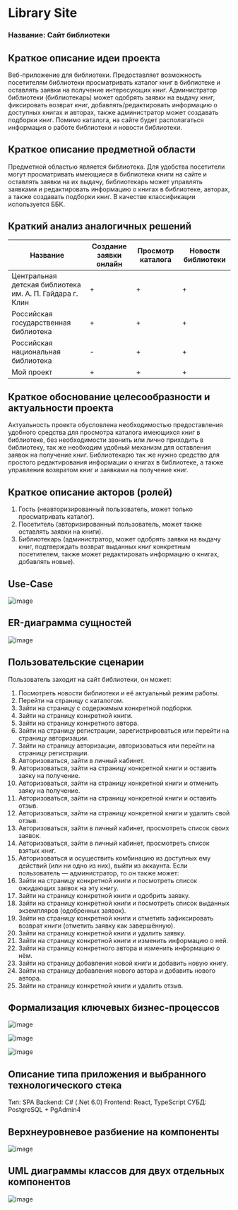 
# Library Site

### Название: **Сайт библиотеки**

## **Краткое описание идеи проекта**

Веб-приложение для библиотеки.
Предоставляет возможность посетителям библиотеки просматривать каталог книг в библиотеке и оставлять заявки на получение интересующих книг. 
Администратор библиотеки (библиотекарь) может одобрять заявки на выдачу книг, фиксировать возврат книг, добавлять/редактировать информацию о доступных книгах и авторах, также администратор
может создавать подборки книг.
Помимо каталога, на сайте будет располагаться информация о работе библиотеки и новости библиотеки.

## **Краткое описание предметной области**

Предметной областью является библиотека. Для удобства посетители могут просматривать имеющиеся в библиотеки книги на сайте и оставлять заявки на их выдачу,
библиотекарь может управлять заявками и редактировать информацию о книгах в библиотеке, авторах, а также создавать подборки книг. В качестве классификации используется ББК.

## **Краткий анализ аналогичных решений**
|Название|Создание заявки онлайн|Просмотр каталога|Новости библиотеки| 
|--------|----------|-------------|--------------|
|Центральная детская библиотека им. А. П. Гайдара г. Клин|+|+|+|
|Российская государственная библиотека|+|+|+|
|Российская национальная библиотека |-|+|+|
|Мой проект|+|+|+|

## **Краткое обоснование целесообразности и актуальности проекта**

Актуальность проекта обусловлена необходимостью предоставления удобного средства для просмотра каталога имеющихся книг в библиотеке, без необходимости
звонить или лично приходить в библиотеку, так же необходим удобный механизм для оставления заявок на получение книг. Библиотекарю так же нужно средство для простого редактирования
информации о книгах в библиотеке, а также управления возвратом книг и заявками на получение книг.

## **Краткое описание акторов (ролей)**

1. Гость (неавторизированный пользователь, может только просматривать каталог).
2. Посетитель (авторизированный пользователь, может также оставлять заявки на книги).
3. Библиотекарь (администратор, может одобрять заявки на выдачу книг, подтверждать возврат выданных книг конкретным посетителем, также может редактировать информацию о книгах, добавлять новые).

## **Use-Case**
![image](/docs/img/USE_CASE.svg)

## **ER-диаграмма сущностей**
![image](/docs/img/ER.svg)

## **Пользовательские сценарии**
Пользователь заходит на сайт библиотеки, он может:
1. Посмотреть новости библиотеки и её актуальный режим работы.
2. Перейти на страницу с каталогом.
3. Зайти на страницу с содержимым конкретной подборки.
4. Зайти на страницу конкретной книги.
5. Зайти на страницу конкретного автора.
6. Зайти на страницу регистрации, зарегистрироваться или перейти на страницу авторизации.
7. Зайти на страницу авторизации, авторизоваться или перейти на страницу регистрации.
8. Авторизоваться, зайти в личный кабинет.
9. Авторизоваться, зайти на страницу конкретной книги и оставить заяку на получение.
10. Авторизоваться, зайти на страницу конкретной книги и отменить заяку на получение.
10. Авторизоваться, зайти на страницу конкретной книги и оставить отзыв.
11. Авторизоваться, зайти на страницу конкретной книги и удалить свой отзыв.
12. Авторизоваться, зайти в личный кабинет, просмотреть список своих заявок.
13. Авторизоваться, зайти в личный кабинет, просмотреть список взятых книг.
14. Авторизоваться и осуществить комбинацию из доступных ему действий (или ни одно из них), выйти из аккаунта.
Если пользователь — администратор, то он также может:
1. Зайти на страницу конкретной книги и посмотреть список ожидающих заявок на эту книгу.
2. Зайти на страницу конкретной книги и одобрить заявку.
3. Зайти на страницу конкретной книги и посмотреть список выданных экземпляров (одобренных заявок).
4. Зайти на страницу конкретной книги и отметить зафиксировать возврат книги (отметить заявку как завершённую).
5. Зайти на страницу конкретной книги и удалить заявку.
6. Зайти на страницу конкретной книги и изменить информацию о ней.
7. Зайти на страницу конкретного автора и изменить информацию о нём.
8. Зайти на страницу добавления новой книги и добавить новую книгу.
9. Зайти на страницу добавления нового автора и добавить нового автора.
10. Зайти на страницу конкретной книги и удалить отзыв.

## **Формализация ключевых бизнес-процессов**
![image](/docs/img/BPMN.svg)

![image](/docs/img/BPMN-2.svg)

![image](/docs/img/BPMN-3.svg)


## **Описание типа приложения и выбранного технологического стека**
Тип: SPA
Backend: С# (.Net 6.0)
Frontend: React, TypeScript
СУБД: PostgreSQL + PgAdmin4

## **Верхнеуровневое разбиение на компоненты**
![image](/docs/img/COMP.svg)

## **UML диаграммы классов для двух отдельных компонентов**
![image](/docs/img/UML.svg)

